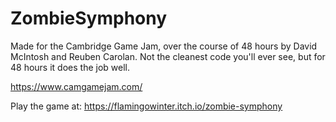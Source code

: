 # ZombieSymphony
Made for the Cambridge Game Jam, over the course of 48 hours by David McIntosh and Reuben Carolan. 
Not the cleanest code you'll ever see, but for 48 hours it does the job well.

https://www.camgamejam.com/

Play the game at: https://flamingowinter.itch.io/zombie-symphony

